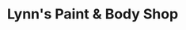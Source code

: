 ---
title: "Lynn's Paint & Body Shop"
url: /perryton/lynns-paint-und-body-shop/
shop: Autowerkstatt
---